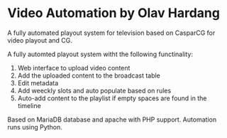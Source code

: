 # Video Automation by Olav Hardang

A fully automated playout system for television based on CasparCG for video playout and CG.

A fully automted playout system witht the following functinality:
1. Web interface to upload video content
2. Add the uploaded content to the broadcast table
3. Edit metadata
4. Add weeckly slots and auto populate based on rules
5. Auto-add content to the playlist if empty spaces are found in the timeline

Based on MariaDB database and apache with PHP support.
Automation runs using Python.
